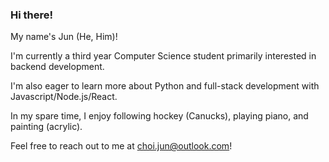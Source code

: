 ### Hi there!
My name's Jun (He, Him)!

I'm currently a third year Computer Science student primarily interested in backend development.

I'm also eager to learn more about Python and full-stack development with Javascript/Node.js/React.

In my spare time, I enjoy following hockey (Canucks), playing piano, and painting (acrylic).

Feel free to reach out to me at choi.jun@outlook.com!

<!--
**jun585/jun585** is a ✨ _special_ ✨ repository because its `README.md` (this file) appears on your GitHub profile.

Here are some ideas to get you started:

- 🔭 I’m currently working on ...
- 🌱 I’m currently learning ...
- 👯 I’m looking to collaborate on ...
- 🤔 I’m looking for help with ...
- 💬 Ask me about ...
- 📫 How to reach me: ...
- 😄 Pronouns: ...
- ⚡ Fun fact: ...
-->
